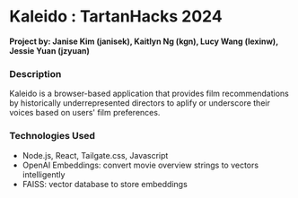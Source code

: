 # Kaleido : TartanHacks 2024
**Project by: Janise Kim (janisek), Kaitlyn Ng (kgn), Lucy Wang (lexinw), Jessie Yuan (jzyuan)**

### Description
Kaleido is a browser-based application that provides film recommendations by historically underrepresented directors to aplify or underscore their voices based on users' film preferences.

### Technologies Used
- Node.js, React, Tailgate.css, Javascript
- OpenAI Embeddings: convert movie overview strings to vectors intelligently
- FAISS: vector database to store embeddings
